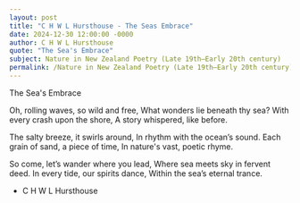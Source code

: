 ```yaml
---
layout: post
title: "C H W L Hursthouse - The Seas Embrace"
date: 2024-12-30 12:00:00 -0000
author: C H W L Hursthouse
quote: "The Sea's Embrace"
subject: Nature in New Zealand Poetry (Late 19th–Early 20th century)
permalink: /Nature in New Zealand Poetry (Late 19th–Early 20th century)/C H W L Hursthouse/C H W L Hursthouse - The Seas Embrace
---
```


The Sea's Embrace

Oh, rolling waves, so wild and free,
What wonders lie beneath thy sea?
With every crash upon the shore,
A story whispered, like before.

The salty breeze, it swirls around,
In rhythm with the ocean’s sound.
Each grain of sand, a piece of time,
In nature's vast, poetic rhyme.

So come, let’s wander where you lead,
Where sea meets sky in fervent deed.
In every tide, our spirits dance,
Within the sea’s eternal trance.


- C H W L Hursthouse
